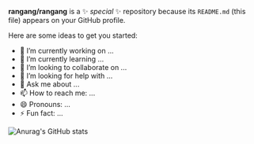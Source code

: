 

**rangang/rangang** is a ✨ _special_ ✨ repository because its `README.md` (this file) appears on your GitHub profile.

Here are some ideas to get you started:

- 🔭 I’m currently working on ...
- 🌱 I’m currently learning ...
- 👯 I’m looking to collaborate on ...
- 🤔 I’m looking for help with ...
- 💬 Ask me about ...
- 📫 How to reach me: ...
- 😄 Pronouns: ...
- ⚡ Fun fact: ...


<!-- GitHub 统计卡片 -->
<!-- [![Anurag's GitHub stats](https://github-readme-stats.vercel.app/api?username=rangang)](https://github.com/anuraghazra/github-readme-stats) -->
<!-- 显示图标 -->
<!-- ![Anurag's GitHub stats](https://github-readme-stats.vercel.app/api?username=rangang&show_icons=true) -->
<!-- 主题 -->
![Anurag's GitHub stats](https://github-readme-stats.vercel.app/api?username=rangang&show_icons=true&theme=radical)
